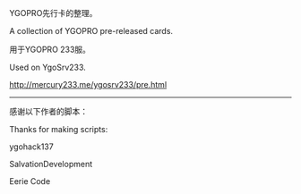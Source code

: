 YGOPRO先行卡的整理。

A collection of YGOPRO pre-released cards.

用于YGOPRO 233服。

Used on YgoSrv233.

http://mercury233.me/ygosrv233/pre.html

*****

感谢以下作者的脚本：

Thanks for making scripts:

ygohack137

SalvationDevelopment

Eerie Code

